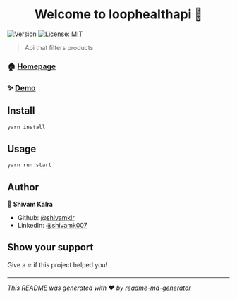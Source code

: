 <h1 align="center">Welcome to loophealthapi 👋</h1>
<p>
  <img alt="Version" src="https://img.shields.io/badge/version-1.0.0-blue.svg?cacheSeconds=2592000" />
  <a href="#" target="_blank">
    <img alt="License: MIT" src="https://img.shields.io/badge/License-MIT-yellow.svg" />
  </a>
</p>

> Api that filters products

### 🏠 [Homepage](http://13.233.200.210:4040/products)

### ✨ [Demo](http://13.233.200.210:4040/products)

## Install

```sh
yarn install
```

## Usage

```sh
yarn run start
```

## Author

👤 **Shivam Kalra**

* Github: [@shivamklr](https://github.com/shivamklr)
* LinkedIn: [@shivamk007](https://linkedin.com/in/shivamk007)

## Show your support

Give a ⭐️ if this project helped you!

***
_This README was generated with ❤️ by [readme-md-generator](https://github.com/kefranabg/readme-md-generator)_
